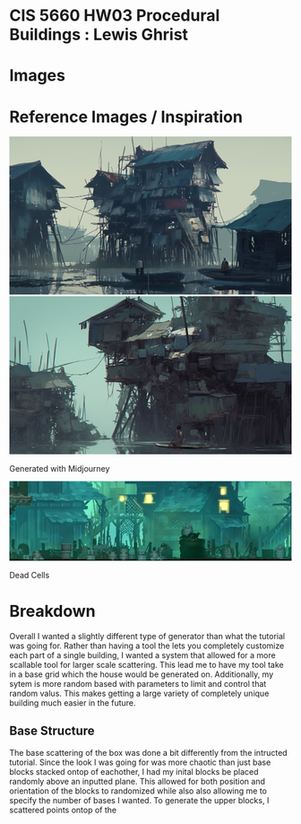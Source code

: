# CIS 5660 HW03 Procedural Buildings : Lewis Ghrist

# Images

# Reference Images / Inspiration
![House1](REFimg1house.png)
![House2](REFimg2house.png)

Generated with Midjourney 

![DC](Stilt_Village.webp)

Dead Cells

# Breakdown
Overall I wanted a slightly different type of generator than what the tutorial was going for. Rather than having a tool the lets you completely customize each part of a single building, I wanted a system that allowed for a more scallable tool for larger scale scattering. This lead me to have my tool take in a base grid which the house would be generated on. Additionally, my sytem is more random based with parameters to limit and control that random valus. This makes getting a large variety of completely unique building much easier in the future.

## Base Structure
The base scattering of the box was done a bit differently from the intructed tutorial. Since the look I was going for was more chaotic than just base blocks stacked ontop of eachother, I had my inital blocks be placed randomly above an inputted plane. This allowed for both position and orientation of the blocks to randomized while also also allowing me to specify the number of bases I wanted. To generate the upper blocks, I scattered points ontop of the 



